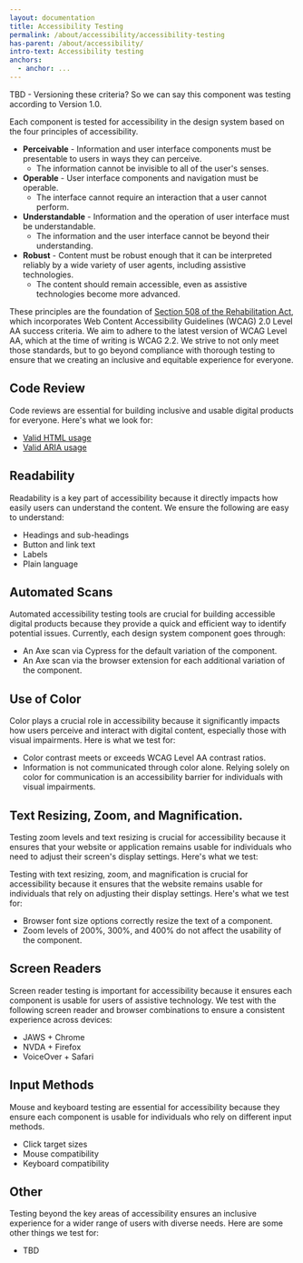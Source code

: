 ```yaml
---
layout: documentation
title: Accessibility Testing
permalink: /about/accessibility/accessibility-testing
has-parent: /about/accessibility/
intro-text: Accessibility testing
anchors:
  - anchor: ...
---
```


TBD - Versioning these criteria? So we can say this component was testing according to Version 1.0.

Each component is tested for accessibility in the design system based on the four principles of accessibility.

- **Perceivable** - Information and user interface components must be presentable to users in ways they can perceive.
  - The information cannot be invisible to all of the user's senses.
- **Operable** - User interface components and navigation must be operable.
  - The interface cannot require an interaction that a user cannot perform.
- **Understandable** - Information and the operation of user interface must be understandable.
  - The information and the user interface cannot be beyond their understanding.
- **Robust** -  Content must be robust enough that it can be interpreted reliably by a wide variety of user agents, including assistive technologies.
  - The content should remain accessible, even as assistive technologies become more advanced.

These principles are the foundation of [Section 508 of the Rehabilitation Act](https://www.access-board.gov/ict/), which incorporates Web Content Accessibility Guidelines (WCAG) 2.0 Level AA success criteria. We aim to adhere to the latest version of WCAG Level AA, which at the time of writing is WCAG 2.2. We strive to not only meet those standards, but to go beyond compliance with thorough testing to ensure that we creating an inclusive and equitable experience for everyone.

## Code Review

Code reviews are essential for building inclusive and usable digital products for everyone. Here's what we look for:

- [Valid HTML usage](https://developer.mozilla.org/en-US/docs/Learn/Accessibility/HTML)
- [Valid ARIA usage](https://developer.mozilla.org/en-US/docs/Learn/Accessibility/WAI-ARIA_basics)

## Readability

Readability is a key part of accessibility because it directly impacts how easily users can understand the content. We ensure the following are easy to understand:

- Headings and sub-headings
- Button and link text
- Labels
- Plain language 

## Automated Scans

Automated accessibility testing tools are crucial for building accessible digital products because they provide a quick and efficient way to identify potential issues. Currently, each design system component goes through:

- An Axe scan via Cypress for the default variation of the component.
- An Axe scan via the browser extension for each additional variation of the component.

## Use of Color

Color plays a crucial role in accessibility because it significantly impacts how users perceive and interact with digital content, especially those with visual impairments. Here is what we test for: 

- Color contrast meets or exceeds WCAG Level AA contrast ratios.
- Information is not communicated through color alone. Relying solely on color for communication is an accessibility barrier for individuals with visual impairments.

## Text Resizing, Zoom, and Magnification.

Testing zoom levels and text resizing is crucial for accessibility because it ensures that your website or application remains usable for individuals who need to adjust their screen's display settings. Here's what we test:

Testing with text resizing, zoom, and magnification is crucial for accessibility because it ensures that the website remains usable for individuals that rely on adjusting their display settings. Here's what we test for:

- Browser font size options correctly resize the text of a component.
- Zoom levels of 200%, 300%, and 400% do not affect the usability of the component.

## Screen Readers

Screen reader testing is important for accessibility because it ensures each component is usable for users of assistive technology. We test with the following screen reader and browser combinations to ensure a consistent experience across devices:

- JAWS + Chrome
- NVDA + Firefox
- VoiceOver + Safari

## Input Methods

Mouse and keyboard testing are essential for accessibility because they ensure each component is usable for individuals who rely on different input methods.

- Click target sizes
- Mouse compatibility
- Keyboard compatibility

## Other

Testing beyond the key areas of accessibility ensures an inclusive experience for a wider range of users with diverse needs. Here are some other things we test for:

- TBD

